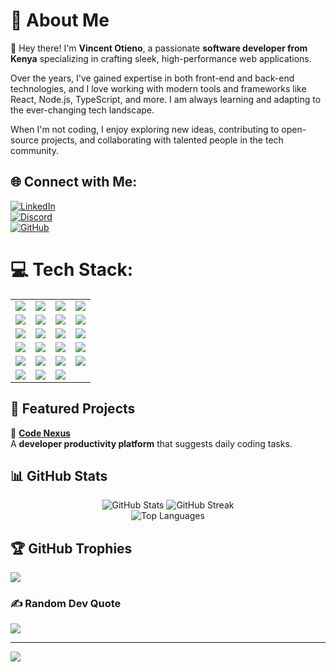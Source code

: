 # 🚀 About Me  
👋 Hey there! I'm **Vincent Otieno**, a passionate **software developer from Kenya** specializing in crafting sleek, high-performance web applications.  

Over the years, I've gained expertise in both front-end and back-end technologies, and I love working with modern tools and frameworks like React, Node.js, TypeScript, and more. I am always learning and adapting to the ever-changing tech landscape.

When I'm not coding, I enjoy exploring new ideas, contributing to open-source projects, and collaborating with talented people in the tech community.

## 🌐 Connect with Me:  
[![LinkedIn](https://img.shields.io/badge/LinkedIn-0077B5?style=for-the-badge&logo=linkedin&logoColor=white)](https://www.linkedin.com/in/vincent-otieno-12477533b/)  
[![Discord](https://img.shields.io/badge/Discord-7289DA?style=for-the-badge&logo=discord&logoColor=white)](https://discord.com/channels/@me)  
[![GitHub](https://img.shields.io/badge/GitHub-181717?style=for-the-badge&logo=github&logoColor=white)](https://github.com/VynceUpp)  

# 💻 Tech Stack:

<table>
  <tr>
    <td><img src="https://img.shields.io/badge/html5-%23E34F26.svg?style=for-the-badge&logo=html5&logoColor=white"></td>
    <td><img src="https://img.shields.io/badge/css3-%231572B6.svg?style=for-the-badge&logo=css3&logoColor=white"></td>
    <td><img src="https://img.shields.io/badge/javascript-%23323330.svg?style=for-the-badge&logo=javascript&logoColor=%23F7DF1E"></td>
    <td><img src="https://img.shields.io/badge/typescript-%23007ACC.svg?style=for-the-badge&logo=typescript&logoColor=white"></td>
  </tr>
  <tr>
    <td><img src="https://img.shields.io/badge/react-%2320232a.svg?style=for-the-badge&logo=react&logoColor=%2361DAFB"></td>
    <td><img src="https://img.shields.io/badge/Next-black?style=for-the-badge&logo=next.js&logoColor=white"></td>
    <td><img src="https://img.shields.io/badge/redux-%23593d88.svg?style=for-the-badge&logo=redux&logoColor=white"></td>
    <td><img src="https://img.shields.io/badge/React_Router-CA4245?style=for-the-badge&logo=react-router&logoColor=white"></td>
  </tr>
  <tr>
    <td><img src="https://img.shields.io/badge/tailwindcss-%2338B2AC.svg?style=for-the-badge&logo=tailwind-css&logoColor=white"></td>
    <td><img src="https://img.shields.io/badge/bootstrap-%238511FA.svg?style=for-the-badge&logo=bootstrap&logoColor=white"></td>
    <td><img src="https://img.shields.io/badge/vite-%23646CFF.svg?style=for-the-badge&logo=vite&logoColor=white"></td>
    <td><img src="https://img.shields.io/badge/node.js-6DA55F?style=for-the-badge&logo=node.js&logoColor=white"></td>
  </tr>
  <tr>
    <td><img src="https://img.shields.io/badge/express.js-%23404d59.svg?style=for-the-badge&logo=express&logoColor=%2361DAFB"></td>
    <td><img src="https://img.shields.io/badge/JWT-black?style=for-the-badge&logo=JSON%20web%20tokens"></td>
    <td><img src="https://img.shields.io/badge/firebase-a08021?style=for-the-badge&logo=firebase&logoColor=ffcd34"></td>
    <td><img src="https://img.shields.io/badge/Appwrite-%23FD366E.svg?style=for-the-badge&logo=appwrite&logoColor=white"></td>
  </tr>
  <tr>
    <td><img src="https://img.shields.io/badge/NPM-%23CB3837.svg?style=for-the-badge&logo=npm&logoColor=white"></td>
    <td><img src="https://img.shields.io/badge/Postman-FF6C37?style=for-the-badge&logo=postman&logoColor=white"></td>
    <td><img src="https://img.shields.io/badge/Swagger-%23Clojure?style=for-the-badge&logo=swagger&logoColor=white"></td>
    <td><img src="https://img.shields.io/badge/NODEMON-%23323330.svg?style=for-the-badge&logo=nodemon&logoColor=%BBDEAD"></td>
  </tr>
  <tr>
    <td><img src="https://img.shields.io/badge/ESLint-4B3263?style=for-the-badge&logo=eslint&logoColor=white"></td>
    <td><img src="https://img.shields.io/badge/prettier-%23F7B93E.svg?style=for-the-badge&logo=prettier&logoColor=black"></td>
    <td><img src="https://img.shields.io/badge/figma-%23F24E1E.svg?style=for-the-badge&logo=figma&logoColor=white"></td>
  </tr>
</table>


## 📌 Featured Projects  

🚀 [**Code Nexus**](https://github.com/VynceUpp/code-nexus)  
A **developer productivity platform** that suggests daily coding tasks.  

## 📊 GitHub Stats  

<div align="center">  
  <img src="https://github-readme-stats.vercel.app/api?username=VynceUpp&theme=radical&hide_border=false&include_all_commits=true&count_private=true&border_radius=10" alt="GitHub Stats" />  
  <img src="https://github-readme-streak-stats.herokuapp.com/?user=VynceUpp&theme=radical&hide_border=false&border_radius=10" alt="GitHub Streak" />  
</div>  

<div align="center">  
  <img src="https://github-readme-stats.vercel.app/api/top-langs/?username=VynceUpp&theme=radical&hide_border=false&include_all_commits=true&count_private=true&layout=compact&border_radius=10" alt="Top Languages" />  
</div>  


## 🏆 GitHub Trophies
![](https://github-profile-trophy.vercel.app/?username=VynceUpp&theme=radical&no-frame=false&no-bg=true&margin-w=4&border_radius=10)

### ✍️ Random Dev Quote
![](https://quotes-github-readme.vercel.app/api?type=horizontal&theme=radical)

---
[![](https://visitcount.itsvg.in/api?id=VynceUpp&icon=4&color=0)](https://visitcount.itsvg.in)

<!-- Proudly created with GPRM ( https://gprm.itsvg.in ) -->
